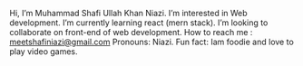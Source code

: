 Hi, I’m Muhammad Shafi Ullah Khan Niazi.
I’m interested in Web development.
I’m currently learning react (mern stack).
I’m looking to collaborate on front-end of web development.
How to reach me : meetshafiniazi@gmail.com
Pronouns: Niazi.
Fun fact: Iam foodie and love to play video games.

<!---
meetshafiniazi/meetshafiniazi is a ✨ special ✨ repository because its `README.md` (this file) appears on your GitHub profile.
You can click the Preview link to take a look at your changes.
--->
